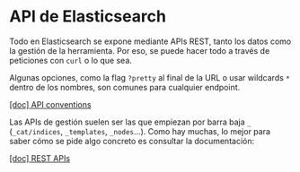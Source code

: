 # API de Elasticsearch

Todo en Elasticsearch se expone mediante APIs REST, tanto los datos como la gestión de la herramienta. Por eso, se puede hacer todo a través de peticiones con `curl` o lo que sea.

Algunas opciones, como la flag `?pretty` al final de la URL o usar wildcards `*` dentro de los nombres, son comunes para cualquier endpoint.

[[doc] API conventions](https://www.elastic.co/guide/en/elasticsearch/reference/current/api-conventions.html)

Las APIs de gestión suelen ser las que empiezan por barra baja `_` (`_cat/indices`, `_templates`, `_nodes`...). Como hay muchas, lo mejor para saber cómo se pide algo concreto es consultar la documentación:

[[doc] REST APIs](https://www.elastic.co/guide/en/elasticsearch/reference/current/rest-apis.html)
